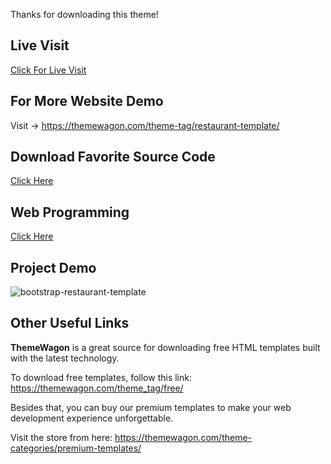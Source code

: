 Thanks for downloading this theme!

## Live Visit
[Click For Live Visit](https://learnwithfair.github.io/html-template-restaurant-restoran/)

## For More Website Demo
Visit -> https://themewagon.com/theme-tag/restaurant-template/

## Download Favorite Source Code
[Click Here](https://mega.nz/folder/VTsHgaRT#okQHpo9FmctYK3UUrYzYIw)

## Web Programming
[Click Here](https://mega.nz/folder/sCUyBCqa#GVHRHuvwkBACkVdXqGgv5w)

## Project Demo
![bootstrap-restaurant-template](https://github.com/learnwithfair/html-template-restaurant-restoran/assets/103452668/07913bef-7ed6-43d2-85ee-8aa146829041)


## Other Useful Links

**ThemeWagon** is a great source for downloading free HTML templates built with the latest technology.

To download free templates, follow this link: https://themewagon.com/theme_tag/free/

Besides that, you can buy our premium templates to make your web development experience unforgettable.

Visit the store from here: https://themewagon.com/theme-categories/premium-templates/
 


